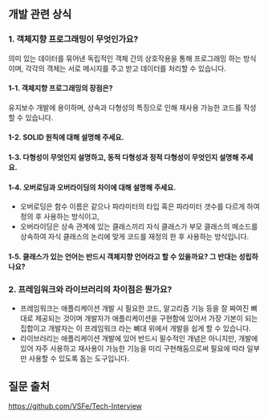 ## 개발 관련 상식

### 1. 객체지향 프로그래밍이 무엇인가요?

의미 있는 데이터를 묶어낸 독립적인 객체 간의 상호작용을 통해 프로그래밍 하는 방식이며, 각각의 객체는 서로 메시지를 주고 받고 데이터를 처리할 수 있습니다.

#### 1-1. 객체지향 프로그래밍의 장점은?

유지보수 개발에 용이하며, 상속과 다형성의 특징으로 인해 재사용 가능한 코드를 작성할 수 있습니다.

#### 1-2. SOLID 원칙에 대해 설명해 주세요.
#### 1-3. 다형성이 무엇인지 설명하고, 동적 다형성과 정적 다형성이 무엇인지 설명해 주세요.
#### 1-4. 오버로딩과 오버라이딩의 차이에 대해 설명해 주세요.

- 오버로딩은 함수 이름은 같으나 파라미터의 타입 혹은 파라미터 갯수를 다르게 하여 정의 후 사용하는 방식이고, 
- 오버라이딩은 상속 관계에 있는 클래스끼리 자식 클래스가 부모 클래스의 메소드를 상속하여 자식 클래스의 논리에 맞게 코드를 재정의 한 후 사용하는 방식입니다.

#### 1-5. 클래스가 있는 언어는 반드시 객체지향 언어라고 할 수 있을까요? 그 반대는 성립하나요?

### 2. 프레임워크와 라이브러리의 차이점은 뭔가요?

- 프레임워크는 애플리케이션 개발 시 필요한 코드, 알고리즘 기능 등을 잘 짜여진 뼈대로 제공되는 것이며 개발자가 애플리케이션을 구현함에 있어서 가장 기본이 되는 집합이고 개발자는 이 프레임워크 라는 뼈대 위에서 개발을 쉽게 할 수 있습니다.
- 라이브러리는 애플리케이션 개발에 있어 반드시 필수적인 개념은 아니지만, 개발에 있어 자주 사용하고 재사용이 가능한 기능을 미리 구현해둠으로써 필요에 따라 일부만 사용할 수 있도록 돕는 도구입니다.


## 질문 출처
https://github.com/VSFe/Tech-Interview
